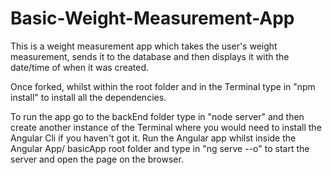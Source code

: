 # Basic-Weight-Measurement-App

This is a weight measurement app which takes the user's weight measurement, sends it to the database and then displays it with the date/time of when it was created.

Once forked, whilst within the root folder and in the Terminal type in "npm install" to install all the dependencies.

To run the app go to the backEnd folder type in "node server" and then create another instance of the Terminal where you would need to install the Angular Cli if you haven't got it.
Run the Angular app whilst inside the Angular App/ basicApp root folder and type in "ng serve --o" to start the server and open the page on the browser.
